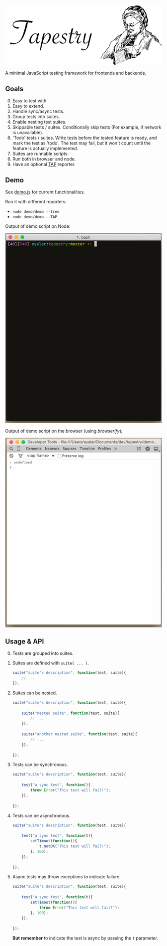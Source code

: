 ![Tapestry](assets/banner.png)

A minimal JavaScript testing framework for frontends and backends.

## Goals

0. Easy to test with.
0. Easy to extend.
0. Handle sync/async tests.
0. Group tests into suites.
0. Enable nesting test suites.
0. Skippable tests / suites. Conditionally skip tests (For example, if network is unavailable).
0. 'Todo' tests / suites. Write tests before the tested feature is ready, and mark the test as 'todo'. The test may fail, but it won't count until the feature is actually implemented.
0. Suites are runnable scripts.
0. Run both in browser and node.
0. Have an optional [TAP](http://testanything.org/) reporter.

## Demo

See [demo.js](demo.js) for current functionalities.

Run it with different reporters:

- `node demo/demo --tree`
- `node demo/demo --TAP`

Output of demo script on Node:

![Demo Node](assets/demo.gif)

Output of demo script on the browser (using _browserify_);

![Demo Browser](assets/demo_browser.gif)

## Usage & API

0. Tests are grouped into suites.
0. Suites are defined with `suite( ... )`.

    ```Javascript
    suite("suite's description", function(test, suite){
        // ...
    });
    ```

0. Suites can be nested.

    ```Javascript
    suite("suite's description", function(test, suite){

        suite("nested suite", function(test, suite){
            // ...
        });

        suite("another nested suite", function(test, suite){
            // ...
        });

    });
    ```

0. Tests can be synchronous.

    ```Javascript
    suite("suite's description", function(test, suite){

        test("a sync test", function(){
            throw Error("This test will fail!");
        });

    });
    ```

0. Tests can be asynchronous.

    ```Javascript
    suite("suite's description", function(test, suite){

        test("a sync test", function(t){
            setTimout(function(){
                t.notOK("This test will fail!");
            }, 100);
        });

    });
    ```

0. Async tests may throw exceptions to indicate failure.

    ```Javascript
    suite("suite's description", function(test, suite){

        test("a sync test", function(t){
            setTimout(function(){
                throw Error("This test will fail!");
            }, 100);
        });

    });
    ```

    **But remember** to indicate the test is async by passing the `t` parameter.
